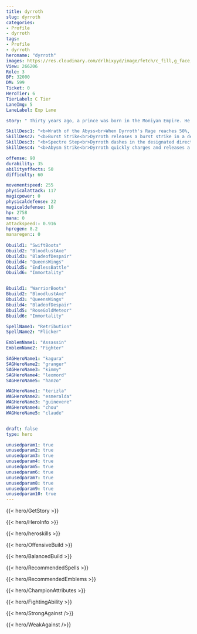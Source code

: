 ```yaml
---
title: dyrroth
slug: dyrroth
categories: 
- Profile 
- dyrroth
tags: 
- Profile
- dyrroth
heroname: "dyrroth"
images: https://res.cloudinary.com/drlhixyyd/image/fetch/c_fill,g_face,f_auto/https://cdn2-build.mobagenie.my.id/p/images/banner/full/dyrroth.jpg
View: 266206 
Role: 3 
BP: 32000
DM: 599 
Ticket: 0 
HeroTier: 6 
TierLabel: C Tier 
LaneImg: 5
LaneLabel: Exp Lane 

story: " Thirty years ago, a prince was born in the Moniyan Empire. He was a symbol of salvation and justice for his people. It was believed that he would lead the Moniyan Empire in unifying the Land of Dawn. The Empire Nobles gave everything to the prince. On the day of prince’s first birthday he was found dead in his baby bed blanketed in blood. The room was covered with claw marks and the guards in charge of protecting the prince were also found dead. Sorrow engulfed the whole Moniyan Empire. The hope of the Empire had fallen and, to this day, there has never been such an inspiring prince. Some people believed the prince was killed by the Demons, while others still hoped the Prince was alive. The Empire Nobles appointed the Imperial Knights and the Monastery of Light to find out the truth. At the same time, the Son of Darkness was “born” too... After several years, something strange appeared in the Southern Hills of the Moniyan Empire. In the deepest part of the Abyss, Thamuz, the Lord Lava, watched a special battle. In this glorious battle, the monsters fought with each other until the strongest emerged. He not only possessed the best Evil Gene but also proved to be the strongest fighter in the Demons. Alice embraced the beloved fighter and recalled the \"Royal Plan\" that she had carried out. He was a masterpiece for her. He mastered Alice\'s trick, deception, and military strategy. He also learned combat from Thamuz. Now, the Son of Darkness is a capable assistant for the Abyss. He will represent the Lord of the Abyss, fighting against the Moniyan Empire, implementing the “Dawn Plan”, and destroying the “Shining Spark” of the Empire."

SkillDesc1: "<b>Wrath of the Abyss<br>When Dyrroth's Rage reaches 50%, he will enhance <font color='#404495'>(Burst Strike)</font> and <font color='#404495'>(Spectre Step)</font>. After each 2 Basic Attacks, Dyrroth will release Circle Strike, dealing <font color='#D58E1F'>( +140% Total Physical ATK)</font> <font color='#C53535'>(Physical Damage)</font> to enemies in the circle and regenerating HP according to the damage he deals (Circle Strike doesn't have ATK Effect). Each time he hits an enemy hero, the CD of <font color='#404495'>(Burst Strike)</font> and <font color='#404495'>(Spectre Step)</font> will be decreased by 1s. "   
SkillDesc2: "<b>Burst Strike<br>Dyrroth releases a burst strike in a designated direction. Each burst deals 200<font color='#D58E1F'>( +60% Total Physical ATK)</font> <font color='#C53535'>(Physical Damage)</font> to enemies and slows them by 25% for 1.5s. (The damage decays against the same target and decreases to only 75% on minions.) <font color='#404495'>(Abyss Enhanced)</font>: Burst Strike has a longer range, deals 140% of the original damage, and its slow effect is doubled."   
SkillDesc3: "<b>Spectre Step<br>Dyrroth dashes in the designated direction. He will stop when he hits a target, dealing 230<font color='#D58E1F'>( +60% Extra Physical ATK)</font> <font color='#C53535'>(Physical Damage)</font> to enemies. When he uses this skill again, he will lock onto a target and release a Fatal Strike, dealing 345<font color='#D58E1F'>( +120% Extra Physical ATK)</font> <font color='#C53535'>(Physical Damage)</font> and reducing the target's Physical Defense by 50% for 4s. <font color='#404495'>(Abyss Enhanced)</font>: Fatal Strike will deal 150% of the original damage, slow the target by an extra 90% and reduce the target's Physical Defense by 75% for 4s."   
SkillDesc4: "<b>Abysm Strike<br>Dyrroth quickly charges and releases a Fatal Strike, dealing <font color='#C53535'>(Physical Damage)</font> equal to 650<font color='#D58E1F'>( +250% Extra Physical ATK)</font> plus 20% of enemies' lost HP to enemies along the way and slowing them by 55% for 0.8s."  

offense: 90 
durability: 35 
abilityeffects: 50 
difficulty: 60 

movementspeed: 255
physicalattack: 117
magicpower: 0
physicaldefense: 22
magicaldefense: 10
hp: 2758
mana: 0
attackspeed:: 0.916
hpregen: 8.2
manaregen:: 0
 
Obuild1: "SwiftBoots"  
Obuild2: "BloodlustAxe" 
Obuild3: "BladeofDespair" 
Obuild4: "QueensWings" 
Obuild5: "EndlessBattle" 
Obuild6: "Immortality" 


Bbuild1: "WarriorBoots"  
Bbuild2: "BloodlustAxe" 
Bbuild3: "QueensWings" 
Bbuild4: "BladeofDespair" 
Bbuild5: "RoseGoldMeteor" 
Bbuild6: "Immortality" 

SpellName1: "Retribution" 
SpellName2: "Flicker"   

EmblemName1: "Assassin" 
EmblemName2: "Fighter"    

SAGHeroName1: "kagura"
SAGHeroName2: "granger"
SAGHeroName3: "kimmy"
SAGHeroName4: "leomord"
SAGHeroName5: "hanzo"

WAGHeroName1: "terizla"
WAGHeroName2: "esmeralda"
WAGHeroName3: "guinevere"
WAGHeroName4: "chou"
WAGHeroName5: "claude"


draft: false
type: hero

unusedparam1: true
unusedparam2: true
unusedparam3: true
unusedparam4: true
unusedparam5: true
unusedparam6: true
unusedparam7: true
unusedparam8: true
unusedparam9: true
unusedparam10: true
---
```



{{< hero/GetStory >}}

{{< hero/HeroInfo >}}
 
{{< hero/heroskills >}}

{{< hero/OffensiveBuild >}} 

{{< hero/BalancedBuild >}}


{{< hero/RecommendedSpells >}}  

{{< hero/RecommendedEmblems >}}   


{{< hero/ChampionAttributes >}}


{{< hero/FightingAbility >}}

{{< hero/StrongAgainst />}}

{{< hero/WeakAgainst />}}
